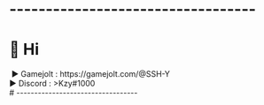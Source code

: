 # ----------------------------------
# 👋 Hi
<img url="https://encrypted-tbn0.gstatic.com/images?q=tbn:ANd9GcTal4qMwfJjNh_nEn1kXW1Uo3ufa-m6DmEspXWG9GHb69iPe08TYJoaltKSxEbaVWmtJqc&usqp=CAU">
▶️ Gamejolt : https://gamejolt.com/@SSH-Y <br>
▶️ Discord : >Kzy#1000 <br>
# ----------------------------------
